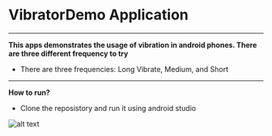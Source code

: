 # VibratorDemo Application
---
**This apps demonstrates the usage of vibration in android phones. There are three different frequency to try**
* There are three frequencies: Long Vibrate, Medium, and Short

---
**How to run?**
* Clone the reposistory and run it using android studio


![alt text](https://github.com/makkhay/VibratorApp/blob/master/Screen%20Shot%202017-05-18%20at%202.53.53%20PM.png)




